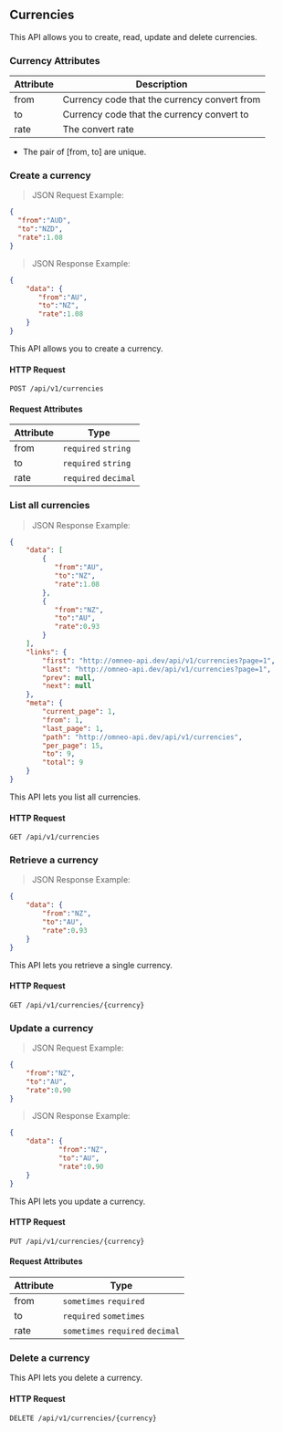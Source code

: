 ## Currencies

This API allows you to create, read, update and delete currencies.

### Currency Attributes

| Attribute | Description                                  | 
|-----------|----------------------------------------------|
| from      | Currency code that the currency convert from  |
| to        | Currency code that the currency convert to    |
| rate      | The convert rate                             |

* The pair of [from, to] are unique.
### Create a currency

> JSON Request Example:

```json
{
  "from":"AUD",
  "to":"NZD",
  "rate":1.08
}
```

> JSON Response Example:
                
```json
{
    "data": {
       "from":"AU",
       "to":"NZ",
       "rate":1.08
    }
}
```




This API allows you to create a currency.

#### HTTP Request

`POST /api/v1/currencies`

#### Request Attributes
| Attribute | Type                 |
|-----------|----------------------|
| from      | `required` `string`  |
| to        | `required` `string`  |
| rate      | `required` `decimal` |



### List all currencies

> JSON Response Example:
                
```json
{
    "data": [
        {
           "from":"AU",
           "to":"NZ",
           "rate":1.08
        },
        {
           "from":"NZ",
           "to":"AU",
           "rate":0.93
        }
    ],
    "links": {
        "first": "http://omneo-api.dev/api/v1/currencies?page=1",
        "last": "http://omneo-api.dev/api/v1/currencies?page=1",
        "prev": null,
        "next": null
    },
    "meta": {
        "current_page": 1,
        "from": 1,
        "last_page": 1,
        "path": "http://omneo-api.dev/api/v1/currencies",
        "per_page": 15,
        "to": 9,
        "total": 9
    }
}
```

This API lets you list all currencies.

#### HTTP Request

`GET /api/v1/currencies`



### Retrieve a currency

> JSON Response Example:
                
```json
{
    "data": {
        "from":"NZ",
        "to":"AU",
        "rate":0.93
    }
}
```

This API lets you retrieve a single currency.

#### HTTP Request

`GET /api/v1/currencies/{currency}`



### Update a currency

> JSON Request Example:
                
```json
{
    "from":"NZ",
    "to":"AU",
    "rate":0.90
}
```

> JSON Response Example:
                
```json
{
    "data": {
            "from":"NZ",
            "to":"AU",
            "rate":0.90
    }
}
```



This API lets you update a currency.

#### HTTP Request

`PUT /api/v1/currencies/{currency}`

#### Request Attributes
| Attribute | Type                             |
|-----------|----------------------------------|
| from      | `sometimes` `required`           |
| to        | `required` `sometimes`           |
| rate      | `sometimes` `required` `decimal` |


### Delete a currency

This API lets you delete a currency.

#### HTTP Request

`DELETE /api/v1/currencies/{currency}`

